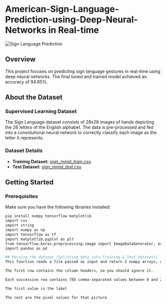 ﻿# American-Sign-Language-Prediction-using-Deep-Neural-Networks in Real-time

![Sign Language Prediction](path/to/your/image.png)

## Overview

This project focuses on predicting sign language gestures in real-time using deep neural networks. The final tuned and trained model achieved an accuracy of 94.85%.

## About the Dataset

### Supervised Learning Dataset

The Sign Language dataset consists of 28x28 images of hands depicting the 26 letters of the English alphabet. The data is pre-processed and fed into a convolutional neural network to correctly classify each image as the letter it represents.

### Dataset Details

- **Training Dataset:** [sign_mnist_train.csv](./sign_mnist_train.csv)
- **Test Dataset:** [sign_mnist_test.csv](./sign_mnist_test.csv)

## Getting Started

### Prerequisites

Make sure you have the following libraries installed:

```bash
pip install numpy tensorflow matplotlib
import csv
import string
import numpy as np
import tensorflow as tf
import matplotlib.pyplot as plt
from tensorflow.keras.preprocessing.image import ImageDataGenerator, array_to_img
import pandas as pd

## Parsing the dataset (Splitting data into Training & Test datasets)
This function reads a file passed as input and return 2 numpy arrays, one containing the labels and one containing the 28x28 representation of each image within the file.

The first row contains the column headers, so you should ignore it.

Each successive row contains 785 comma-separated values between 0 and 255

The first value is the label

The rest are the pixel values for that picture
